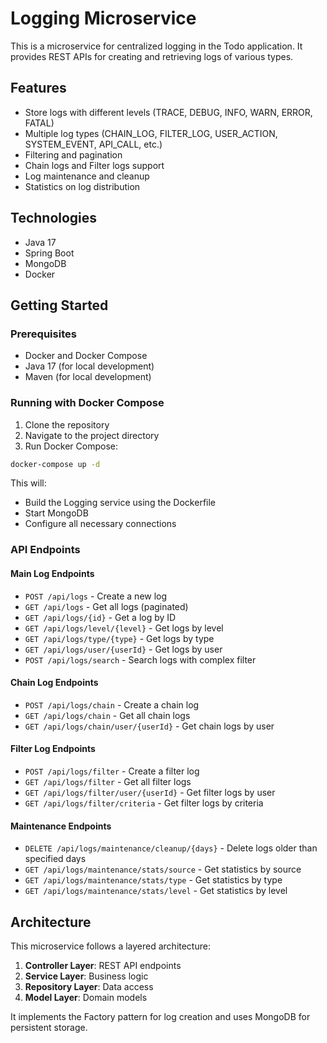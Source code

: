 # Logging Microservice

This is a microservice for centralized logging in the Todo application. It provides REST APIs for creating and retrieving logs of various types.

## Features

- Store logs with different levels (TRACE, DEBUG, INFO, WARN, ERROR, FATAL)
- Multiple log types (CHAIN_LOG, FILTER_LOG, USER_ACTION, SYSTEM_EVENT, API_CALL, etc.)
- Filtering and pagination
- Chain logs and Filter logs support
- Log maintenance and cleanup
- Statistics on log distribution

## Technologies

- Java 17
- Spring Boot
- MongoDB
- Docker

## Getting Started

### Prerequisites

- Docker and Docker Compose
- Java 17 (for local development)
- Maven (for local development)

### Running with Docker Compose

1. Clone the repository
2. Navigate to the project directory
3. Run Docker Compose:

```bash
docker-compose up -d
```

This will:

- Build the Logging service using the Dockerfile
- Start MongoDB
- Configure all necessary connections

### API Endpoints

#### Main Log Endpoints

- `POST /api/logs` - Create a new log
- `GET /api/logs` - Get all logs (paginated)
- `GET /api/logs/{id}` - Get a log by ID
- `GET /api/logs/level/{level}` - Get logs by level
- `GET /api/logs/type/{type}` - Get logs by type
- `GET /api/logs/user/{userId}` - Get logs by user
- `POST /api/logs/search` - Search logs with complex filter

#### Chain Log Endpoints

- `POST /api/logs/chain` - Create a chain log
- `GET /api/logs/chain` - Get all chain logs
- `GET /api/logs/chain/user/{userId}` - Get chain logs by user

#### Filter Log Endpoints

- `POST /api/logs/filter` - Create a filter log
- `GET /api/logs/filter` - Get all filter logs
- `GET /api/logs/filter/user/{userId}` - Get filter logs by user
- `GET /api/logs/filter/criteria` - Get filter logs by criteria

#### Maintenance Endpoints

- `DELETE /api/logs/maintenance/cleanup/{days}` - Delete logs older than specified days
- `GET /api/logs/maintenance/stats/source` - Get statistics by source
- `GET /api/logs/maintenance/stats/type` - Get statistics by type
- `GET /api/logs/maintenance/stats/level` - Get statistics by level

## Architecture

This microservice follows a layered architecture:

1. **Controller Layer**: REST API endpoints
2. **Service Layer**: Business logic
3. **Repository Layer**: Data access
4. **Model Layer**: Domain models

It implements the Factory pattern for log creation and uses MongoDB for persistent storage.
